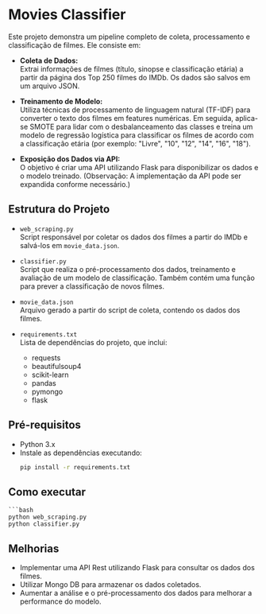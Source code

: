# Movies Classifier

Este projeto demonstra um pipeline completo de coleta, processamento e classificação de filmes. Ele consiste em:

- **Coleta de Dados:**  
  Extrai informações de filmes (título, sinopse e classificação etária) a partir da página dos Top 250 filmes do IMDb. Os dados são salvos em um arquivo JSON.

- **Treinamento de Modelo:**  
  Utiliza técnicas de processamento de linguagem natural (TF-IDF) para converter o texto dos filmes em features numéricas. Em seguida, aplica-se SMOTE para lidar com o desbalanceamento das classes e treina um modelo de regressão logística para classificar os filmes de acordo com a classificação etária (por exemplo: "Livre", "10", "12", "14", "16", "18").

- **Exposição dos Dados via API:**  
  O objetivo é criar uma API utilizando Flask para disponibilizar os dados e o modelo treinado. (Observação: A implementação da API pode ser expandida conforme necessário.)

## Estrutura do Projeto

- `web_scraping.py`  
  Script responsável por coletar os dados dos filmes a partir do IMDb e salvá-los em `movie_data.json`.

- `classifier.py`  
  Script que realiza o pré-processamento dos dados, treinamento e avaliação de um modelo de classificação. Também contém uma função para prever a classificação de novos filmes.

- `movie_data.json`  
  Arquivo gerado a partir do script de coleta, contendo os dados dos filmes.

- `requirements.txt`  
  Lista de dependências do projeto, que inclui:
  - requests
  - beautifulsoup4
  - scikit-learn
  - pandas
  - pymongo
  - flask

## Pré-requisitos

- Python 3.x
- Instale as dependências executando:
  ```bash
  pip install -r requirements.txt

## Como executar
    ```bash
    python web_scraping.py
    python classifier.py

## Melhorias

- Implementar uma API Rest utilizando Flask para consultar os dados dos filmes.
- Utilizar Mongo DB para armazenar os dados coletados.
- Aumentar a análise e o pré-processamento dos dados para melhorar a performance do modelo. 